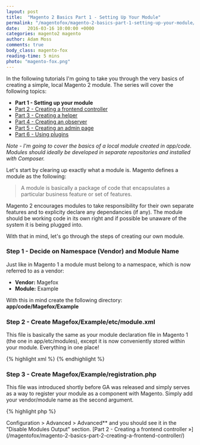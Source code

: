 ```yaml
---
layout: post
title:  "Magento 2 Basics Part 1 - Setting Up Your Module"
permalink: "/magentofox/magento-2-basics-part-1-setting-up-your-module/"
date:   2016-03-16 10:00:00 +0000
categories: magento2 magento
author: Adam Moss
comments: true
body_class: magento-fox
reading-time: 5 mins
photo: "magento-fox.png"
---
```


In the following tutorials I'm going to take you through the very basics of creating a simple, local Magento 2 module. The series will cover the following topics:

- **Part 1 - Setting up your module**
- [Part 2 - Creating a frontend controller](/magentofox/magento-2-basics-part-2-creating-a-frontend-controller/)
- [Part 3 - Creating a helper](/magentofox/magento-2-basics-part-3-creating-a-helper/)
- [Part 4 - Creating an observer](/magentofox/magento-2-basics-part-4-creating-an-observer/)
- [Part 5 - Creating an admin page](/magentofox/magento-2-basics-part-5-creating-an-admin-page/)
- [Part 6 - Using plugins](/magentofox/magento-2-basics-part-6-using-plugins/)

*Note - I'm going to cover the basics of a local module created in app/code. Modules should ideally be developed in separate repositories and installed with Composer.*

Let's start by clearing up exactly what a module is. Magento defines a module as the following:

>A module is basically a package of code that encapsulates a particular business feature or set of features.

Magento 2 encourages modules to take responsibility for their own separate features and to explicity declare any dependancies (if any).  The module should be working code in its own right and if possible be unaware of the system it is being plugged into.

With that in mind, let's go through the steps of creating our own module.

### Step 1 - Decide on Namespace (Vendor) and Module Name

Just like in Magento 1 a module must belong to a namespace, which is now referred to as a vendor:

- **Vendor:** Magefox
- **Module:** Example

With this in mind create the following directory: **app/code/Magefox/Example**

### Step 2 - Create Magefox/Example/etc/module.xml

This file is basically the same as your module declaration file in Magento 1 (the one in app/etc/modules), except it is now conveniently stored within your module. Everything in one place!

{% highlight xml %}
<config xmlns:xsi="http://www.w3.org/2001/XMLSchema-instance" xsi:noNamespaceSchemaLocation="urn:magento:framework:Module/etc/module.xsd">
    <module name="Magefox_Example" setup_version="1.0.0">
    </module>
</config>
{% endhighlight %}

### Step 3 - Create Magefox/Example/registration.php

This file was introduced shortly before GA was released and simply serves as a way to register your module as a component with Magento. Simply add your vendor/module name as the second argument.

{% highlight php %}
<?php
\Magento\Framework\Component\ComponentRegistrar::register(
    \Magento\Framework\Component\ComponentRegistrar::MODULE,
    'Magefox_Example',
    __DIR__
);
{% endhighlight %}

All that's left for us to do is to activate our module, so using command lin navigate to your Magento 2 root directory and run the following command:

    php bin/magento setup:upgrade

Congratulations you've just created a Magento 2 module! If you want to check it has installed properly login to the admin and go to **Stores > Configuration > Advanced > Advanced** and you should see it in the "Disable Modules Output" section.

[Part 2 - Creating a frontend controller &raquo;](/magentofox/magento-2-basics-part-2-creating-a-frontend-controller/)